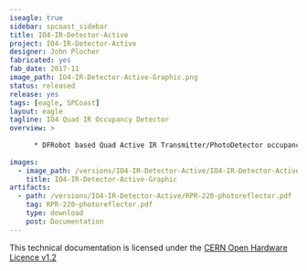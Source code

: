 ```yaml
---
iseagle: true
sidebar: spcoast_sidebar
title: IO4-IR-Detector-Active
project: IO4-IR-Detector-Active
designer: John Plocher
fabricated: yes
fab_date: 2017-11
image_path: IO4-IR-Detector-Active-Graphic.png
status: released
release: yes
tags: [eagle, SPCoast]
layout: eagle
tagline: IO4 Quad IR Occupancy Detector
overview: >
    
      * DFRobot based Quad Active IR Transmitter/PhotoDetector occupancy detector
    
images:
  - image_path: /versions/IO4-IR-Detector-Active/IO4-IR-Detector-Active-Graphic.png
    title: IO4-IR-Detector-Active-Graphic
artifacts:
  - path: /versions/IO4-IR-Detector-Active/RPR-220-photoreflector.pdf
    tag: RPR-220-photoreflector.pdf
    type: download
    post: Documentation
---
```



This technical documentation is licensed under the [CERN Open Hardware Licence v1.2](http://www.ohwr.org/attachments/2388/cern_ohl_v_1_2.txt)
